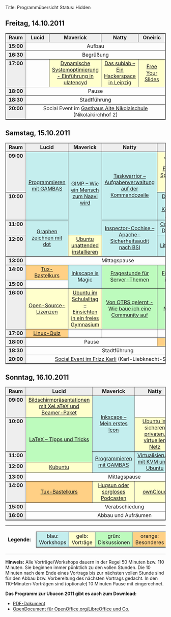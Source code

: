 Title: Programmübersicht
Status: Hidden


## Freitag, 14.10.2011

<table rules="all" cellspacing="1" cellpadding="3" border="1" width="100%">
<tbody><tr>
<td style="text-align: center; vertical-align: middle; font-weight: bold; background-color: #eeeeee;" width="8%">Raum
</td><td style="text-align: center; vertical-align: middle; font-weight: bold; background-color: #eeeeee;" width="23%">Lucid
</td><td style="text-align: center; vertical-align: middle; font-weight: bold; background-color: #eeeeee;" width="23%">Maverick
</td><td style="text-align: center; vertical-align: middle; font-weight: bold; background-color: #eeeeee;" width="23%">Natty
</td><td style="text-align: center; vertical-align: middle; font-weight: bold; background-color: #eeeeee;" width="23%">Oneiric
</td></tr>
<tr>
<td style="text-align: center; vertical-align: top; font-weight: bold; background-color: #eeeeee;">15:00
</td><td style="text-align: center; vertical-align: middle;" colspan="4">Aufbau
</td></tr>
<tr>
<td style="text-align: center; vertical-align: top; font-weight: bold; background-color: #eeeeee;">16:30
</td><td style="text-align: center; vertical-align: middle;" colspan="4">Begrüßung
</td></tr>
<tr>
<td style="text-align: center; vertical-align: top; font-weight: bold; background-color: #eeeeee;">17:00
</td><td>
        </td>
<td style="text-align: center; vertical-align: middle; background-color: #ffffcc;">
            <a href="/2011/programm/dynamische_systemoptimierung">Dynamische Systemoptimierung - Einführung in ulatencyd</a>
        </td>
<td style="text-align: center; vertical-align: middle; background-color: #ffffcc;">
            <a href="/2011/programm/das_sublab">Das sublab – Ein Hackerspace in Leipzig</a>
        </td>
<td style="text-align: center; vertical-align: middle; background-color: #ffffcc;">
            <a href="/2011/programm/free_your_slides">Free Your Slides</a>
        </td>
</tr>
<tr>
<td style="text-align: center; vertical-align: top; font-weight: bold; background-color: #eeeeee;">18:00
</td><td style="text-align: center; vertical-align: middle;" colspan="4">Pause
</td></tr>
<tr>
<td style="text-align: center; vertical-align: top; font-weight: bold; background-color: #eeeeee;">18:30
</td><td style="text-align: center; vertical-align: middle;" colspan="4">Stadtführung
</td></tr>
<tr>
<td style="text-align: center; vertical-align: top; font-weight: bold; background-color: #eeeeee;">20:00
</td><td style="text-align: center; vertical-align: middle;" colspan="4">Social Event im <a href="http://www.alte-nikolaischule.de/">Gasthaus Alte Nikolaischule</a> (Nikolaikirchhof 2)
</td></tr>
</tbody></table>


## Samstag, 15.10.2011

<table rules="all" cellspacing="1" cellpadding="3" border="1" width="100%">
<tbody><tr>
<td style="text-align: center; vertical-align: middle; font-weight: bold; background-color: #eeeeee;" width="8%">Raum
</td><td style="text-align: center; vertical-align: middle; font-weight: bold; background-color: #eeeeee;" width="23%">Lucid
</td><td style="text-align: center; vertical-align: middle; font-weight: bold; background-color: #eeeeee;" width="23%">Maverick
</td><td style="text-align: center; vertical-align: middle; font-weight: bold; background-color: #eeeeee;" width="23%">Natty
</td><td style="text-align: center; vertical-align: middle; font-weight: bold; background-color: #eeeeee;" width="23%">Oneiric
</td></tr>
<tr>
<td style="text-align: center; vertical-align: top; font-weight: bold; background-color: #eeeeee;">09:00
</td><td style="text-align: center; vertical-align: middle; background-color: #c4eeee;" rowspan="2">
            <a href="/2011/programm/programmieren_mit_gambas">Programmieren mit GAMBAS</a>
        </td>
<td style="text-align: center; vertical-align: middle; background-color: #c4eeee;" rowspan="3">
            <a href="/2011/programm/gimp_wie_ein_mensch_zum_naavi_wird">GIMP – Wie ein Mensch zum Naavi wird</a>
        </td>
<td style="text-align: center; vertical-align: middle; background-color: #c4eeee;" rowspan="2">
            <a href="/2011/programm/taskwarrior">Taskwarrior – Aufgabenverwaltung auf der Kommandozeile</a>
        </td>
<td style="text-align: center; vertical-align: middle; background-color: #ffffcc;">
            <a href="/2011/programm/freie_software_im_spannungsfeld_der_politik_und_gesellschaft"> „Die Freiheit, die ich meine …“ – Freie Software im Spannungsfeld von Politik und Gesellschaft</a>
        </td>
</tr>
<tr>
<td style="text-align: center; vertical-align: top; font-weight: bold; background-color: #eeeeee;">10:00
</td><td style="text-align: center; vertical-align: middle; background-color: #c4eeee;">
            <a href="/2011/programm/du_verstehst_mich_nicht">Du verstehst mich nicht – Kommunikation ist mehr als Reden</a>
        </td>
</tr>
<tr>
<td style="text-align: center; vertical-align: top; font-weight: bold; background-color: #eeeeee;">11:00
</td><td style="text-align: center; vertical-align: middle; background-color: #c4eeee;" rowspan="2">
            <a href="/2011/programm/graphen_zeichnen_mit_dot">Graphen zeichnen mit dot</a>
        </td>
<td style="text-align: center; vertical-align: middle; background-color: #c4eeee;" rowspan="2">
            <a href="/2011/programm/inspector-cochise">Inspector-Cochise – Apache-Sicherheitsaudit nach BSI</a>
        </td>
<td style="text-align: center; vertical-align: middle; background-color: #c4eeee;">
            <a href="/2011/programm/communtu_erstelle_deine_eigene_dvd">Communtu: Erstelle Deine eigene DVD</a>
        </td>
</tr>
<tr>
<td style="text-align: center; vertical-align: top; font-weight: bold; background-color: #eeeeee;">12:00
</td><td style="text-align: center; vertical-align: middle; background-color: #ffffcc;">
            <a href="/2011/programm/ubuntu_unattended_installieren">Ubuntu unattended installieren</a>
        </td>
<td style="text-align: center; vertical-align: middle; background-color: #c4eeee;">
            <a href="programm/biblatex_literaturverwaltung_mit_latex">BibLaTeX – Literaturverwaltung mit LaTeX</a>
        </td>
</tr>
<tr>
<td style="text-align: center; vertical-align: top; font-weight: bold; background-color: #eeeeee;">13:00
</td><td style="text-align: center; vertical-align: middle;" colspan="4">Mittagspause
</td></tr>
<tr>
<td style="text-align: center; vertical-align: top; font-weight: bold; background-color: #eeeeee;">14:00
</td><td style="text-align: center; vertical-align: middle; background-color: #ffd085;">
            <a href="/2011/programm/tux_bastelkurs">Tux-Bastelkurs</a>
        </td>
<td style="text-align: center; vertical-align: middle; background-color: #c4eeee;" rowspan="2">
            <a href="/2011/programm/inkscape_is_magic">Inkscape is Magic</a>
        </td>
<td style="text-align: center; vertical-align: middle; background-color: #bdfbbd;" rowspan="2">
            <a href="/2011/programm/fragestunde_fuer_server-themen">Fragestunde für Server-Themen</a>
        </td>
<td style="text-align: center; vertical-align: middle; background-color: #bdfbbd;" rowspan="2">
            <a href="/2011/programm/freie_projekte_und_ihre_community">Freie Projekte und ihre Community</a>
        </td>
</tr>
<tr>
<td style="text-align: center; vertical-align: top; font-weight: bold; background-color: #eeeeee;">15:00
</td><td>
        </td>
</tr>
<tr>
<td style="text-align: center; vertical-align: top; font-weight: bold; background-color: #eeeeee;">16:00</td>
<td style="text-align: center; vertical-align: middle; background-color: #ffffcc;">
            <a href="/2011/programm/open_source_lizenzen">Open-Source-Lizenzen</a>
        </td>
<td style="text-align: center; vertical-align: middle; background-color: #ffffcc;">
            <a href="/2011/programm/ubuntu_im_schulalltag">Ubuntu im Schulalltag – Einsichten in ein freies Gymnasium</a>
        </td>
<td style="text-align: center; vertical-align: middle; background-color: #bdfbbd;">
            <a href="/2011/programm/learned_from_otrs">Von OTRS gelernt - Wie baue ich eine Community auf</a>
        </td>
<td style="text-align: center; vertical-align: middle; background-color: #bdfbbd;">
            <a href="/2011/programm/ubuntu_messearbeit_und_merchandising">Ubuntu Messearbeit und Merchandising</a>
        </td>
</tr>
<tr>
<td style="text-align: center; vertical-align: top; font-weight: bold; background-color: #eeeeee;">17:00
</td><td style="text-align: center; vertical-align: middle; background-color: #ffd085;">
            <a href="/2011/programm/linux_quiz">Linux-Quiz</a>
        </td>
<td>
        </td>
<td>
        </td>
<td>
        </td>
</tr>
<tr>
<td style="text-align: center; vertical-align: top; font-weight: bold; background-color: #eeeeee;">18:00
</td><td style="text-align: center; vertical-align: middle;" colspan="3">Pause
</td><td style="text-align: center; vertical-align: middle; background-color: #ffd085;">
            <a href="/2011/programm/keysigning">Keysigning</a>
        </td>
</tr>
<tr>
<td style="text-align: center; vertical-align: top; font-weight: bold; background-color: #eeeeee;">18:30
</td><td style="text-align: center; vertical-align: middle;" colspan="4">Stadtführung
</td></tr>
<tr>
<td style="text-align: center; vertical-align: top; font-weight: bold; background-color: #eeeeee;">20:00
</td><td style="text-align: center; vertical-align: middle;" colspan="4"><a href="http://www.frizz-karli.de/">Social Event im Frizz Karli</a> (Karl-Liebknecht-Str. 40)
</td></tr>
</tbody></table>


## Sonntag, 16.10.2011

<table rules="all" cellspacing="1" cellpadding="3" border="1" width="100%">
<tbody><tr>
<td style="text-align: center; vertical-align: middle; font-weight: bold; background-color: #eeeeee;" width="8%">Raum
</td><td style="text-align: center; vertical-align: middle; font-weight: bold; background-color: #eeeeee;" width="23%">Lucid
</td><td style="text-align: center; vertical-align: middle; font-weight: bold; background-color: #eeeeee;" width="23%">Maverick
</td><td style="text-align: center; vertical-align: middle; font-weight: bold; background-color: #eeeeee;" width="23%">Natty
</td><td style="text-align: center; vertical-align: middle; font-weight: bold; background-color: #eeeeee;" width="23%">Oneiric
</td></tr>
<tr>
<td style="text-align: center; vertical-align: top; font-weight: bold; background-color: #eeeeee;">09:00
</td><td style="text-align: center; vertical-align: middle; background-color: #ffffcc;">
            <a href="/2011/programm/bildschirmpraesentationen_mit_xelatex">Bildschirmpräsentationen mit XeLaTeX und Beamer-Paket</a>
        </td>
<td style="text-align: center; vertical-align: middle; background-color: #c4eeee;" rowspan="2">
            <a href="/2011/programm/inkscape_mein_erstes_icon">Inkscape – Mein erstes Icon</a>
        </td>
<td>
        </td>
<td>
        </td>
</tr>
<tr>
<td style="text-align: center; vertical-align: top; font-weight: bold; background-color: #eeeeee;">10:00
</td><td style="text-align: center; vertical-align: middle; background-color: #bdfbbd;" rowspan="2">
            <a href="/2011/programm/latex_tipps_und_tricks">LaTeX – Tipps und Tricks</a>
        </td>
<td style="text-align: center; vertical-align: middle; background-color: #ffffcc;">
            <a href="/2011/programm/ubuntu_im_sicheren_privaten_virtuellen_netz">Ubuntu im sicheren privaten, virtuellen Netz</a>
        </td>
<td style="text-align: center; vertical-align: middle; background-color: #ffffcc;">
            <a href="/2011/programm/offene_arbeitsumgebung">Offene Arbeitsumgebung – Der agile Desktop für IT-Prof</a>
        </td>
</tr>
<tr>
<td style="text-align: center; vertical-align: top; font-weight: bold; background-color: #eeeeee;">11:00
</td><td style="text-align: center; vertical-align: middle; background-color: #c4eeee;" rowspan="2">
            <a href="/2011/programm/programmieren_mit_gambas">Programmieren mit GAMBAS</a>
        </td>
<td style="text-align: center; vertical-align: middle; background-color: #c4eeee;" rowspan="2">
            <a href="/2011/programm/virtualisierung_mit_kvm">Virtualisierung mit KVM unter Ubuntu </a>
        </td>
<td style="text-align: center; vertical-align: middle; background-color: #bdfbbd;" rowspan="2">
            <a href="/2011/programm/quo_vadis_ubuntu_deutschland">Quo vadis Ubuntu Deutschland?</a>
        </td>
</tr>

<tr><td style="text-align: center; vertical-align: top; font-weight: bold; background-color: #eeeeee;">12:00
</td><td style="text-align: center; vertical-align: middle; background-color: #ffffcc;">
            <a href="/2011/programm/kubuntu">Kubuntu</a>
        </td>

</tr><tr>
<td style="text-align: center; vertical-align: top; font-weight: bold; background-color: #eeeeee;">13:00
</td><td style="text-align: center; vertical-align: middle;" colspan="4">Mittagspause
</td></tr>
<tr>
<td style="text-align: center; vertical-align: top; font-weight: bold; background-color: #eeeeee;">14:00
</td><td style="text-align: center; vertical-align: middle; background-color: #ffd085;">
            <a href="/2011/programm/tux_bastelkurs">Tux-Bastelkurs</a>
        </td>
<td style="text-align: center; vertical-align: middle; background-color: #ffffcc;">
            <a href="/2011/programm/hugsun_oder_sorgloses_podcasten">Hugsun oder sorgloses Podcasten</a>
        </td>
<td style="text-align: center; vertical-align: middle; background-color: #ffffcc;">
            <a href="/2011/programm/owncloud">ownCloud</a>
        </td>
<td style="text-align: center; vertical-align: middle; background-color: #ffffcc;">
            <a href="/2011/programm/menschen_reden_anders_als_maschinen">Menschen reden anders als Maschinen</a>
        </td>
</tr>
<tr>
<td style="text-align: center; vertical-align: top; font-weight: bold; background-color: #eeeeee;">15:00
</td><td style="text-align: center; vertical-align: middle;" colspan="4">Verabschiedung
</td></tr>
<tr>
<td style="text-align: center; vertical-align: top; font-weight: bold; background-color: #eeeeee;">16:00
</td><td style="text-align: center; vertical-align: middle;" colspan="4">Abbau und Aufräumen
</td></tr>
</tbody></table>
<table cellspacing="0" cellpadding="10" border="0">
<tbody><tr>
<td style="text-align: center; vertical-align: middle; font-weight: bold;">Legende:</td>
<td style="text-align: center; vertical-align: middle">
<table rules="all" cellspacing="1" cellpadding="3" border="1">
<tbody><tr>
<td style="text-align: center; vertical-align: middle; background-color: #c4eeee;">
            blau: Workshops
        </td>
<td style="text-align: center; vertical-align: middle; background-color: #ffffcc;">
            gelb: Vorträge
        </td>
<td style="text-align: center; vertical-align: middle; background-color: #bdfbbd;">
           grün: Diskussionen
        </td>
<td style="text-align: center; vertical-align: middle; background-color: #ffd085;">
            orange: Besonderes
        </td>
</tr>
</tbody></table>
</td>
</tr>
</tbody></table>

**Hinweis:** Alle Vorträge/Workshops dauern in der Regel 50 Minuten
bzw. 110 Minuten. Sie beginnen immer pünktlich zu den vollen Stunden.
Die 10 Minuten nach dem Ende eines Vortrags bis zur nächsten vollen
Stunde sind für den Abbau bzw. Vorbereitung des nächsten Vortrags
gedacht. In den 110-Minuten-Vorträgen sind (optionale) 10 Minuten
Pause mit eingerechnet.

**Das Programm zur Ubucon 2011 gibt es auch zum Download:**

 * [PDF-Dokument](/files/Ubucon-2011-Programm_5.pdf)
 * [OpenDocument für OpenOffice.org/LibreOffice und Co.](/files/Ubucon-2011-Programm_2.ods)

